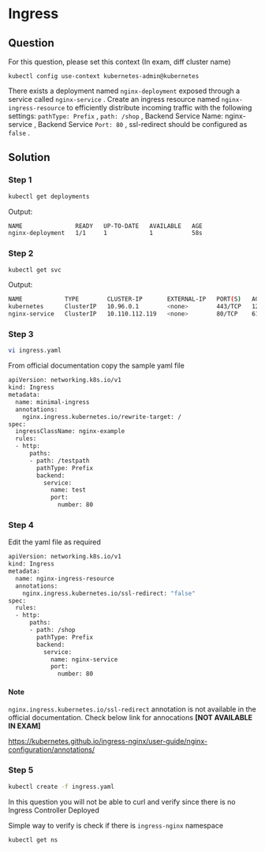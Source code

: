 # Ingress

## Question

For this question, please set this context (In exam, diff cluster name)

```kubectl config use-context kubernetes-admin@kubernetes```

There exists a deployment named ```nginx-deployment``` exposed through a service called ```nginx-service``` . Create an ingress resource named ```nginx-ingress-resource``` to efficiently distribute incoming traffic with the following settings: ```pathType: Prefix``` , ```path: /shop``` , Backend Service Name: nginx-service , Backend Service ```Port: 80``` , ssl-redirect should be configured as ```false``` .


## Solution

### Step 1
```bash
kubectl get deployments 
```

Output:
```bash
NAME               READY   UP-TO-DATE   AVAILABLE   AGE
nginx-deployment   1/1     1            1           58s
```

### Step 2
```bash
kubectl get svc
```

Output:
```bash
NAME            TYPE        CLUSTER-IP       EXTERNAL-IP   PORT(S)   AGE
kubernetes      ClusterIP   10.96.0.1        <none>        443/TCP   12d
nginx-service   ClusterIP   10.110.112.119   <none>        80/TCP    61s
```

### Step 3
```bash
vi ingress.yaml
```

From official documentation copy the sample yaml file
```bash
apiVersion: networking.k8s.io/v1
kind: Ingress
metadata:
  name: minimal-ingress
  annotations:
    nginx.ingress.kubernetes.io/rewrite-target: /
spec:
  ingressClassName: nginx-example
  rules:
  - http:
      paths:
      - path: /testpath
        pathType: Prefix
        backend:
          service:
            name: test
            port:
              number: 80

```


### Step 4

Edit the yaml file as required
```bash
apiVersion: networking.k8s.io/v1
kind: Ingress
metadata:
  name: nginx-ingress-resource
  annotations:
    nginx.ingress.kubernetes.io/ssl-redirect: "false"
spec:
  rules:
  - http:
      paths:
      - path: /shop
        pathType: Prefix
        backend:
          service:
            name: nginx-service
            port:
              number: 80
```


#### Note 
```nginx.ingress.kubernetes.io/ssl-redirect``` annotation is not available in the official documentation. Check below link for annocations **[NOT AVAILABLE IN EXAM]**

https://kubernetes.github.io/ingress-nginx/user-guide/nginx-configuration/annotations/  

### Step 5
```bash
kubectl create -f ingress.yaml
```


In this question you will not be able to curl and verify since there is no Ingress Controller Deployed

Simple way to verify is check if there is ```ingress-nginx``` namespace

```bash
kubectl get ns
```